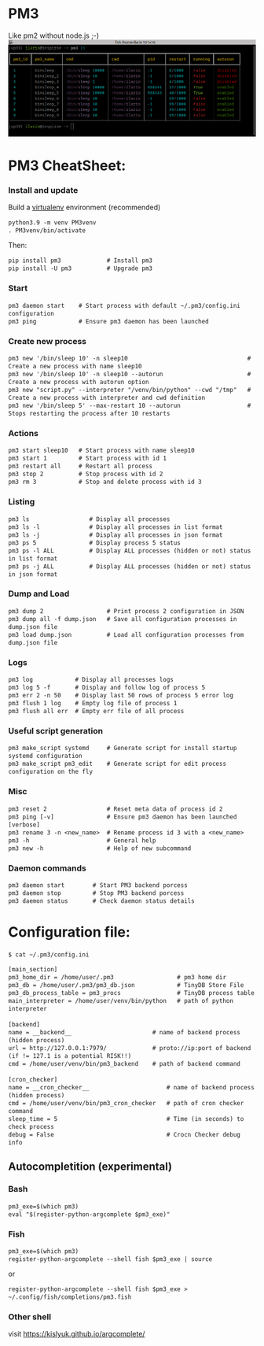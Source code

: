 # PM3
Like pm2 without node.js ;-)
![](https://github.com/ilariofebi/PM3/blob/main/screenshots/ls.png?raw=true)
# PM3 CheatSheet:
### Install and update
Build a [virtualenv](https://docs.python.org/3.9/tutorial/venv.html) environment (recommended)
```
python3.9 -m venv PM3venv
. PM3venv/bin/activate
```
Then:
```
pip install pm3             # Install pm3
pip install -U pm3          # Upgrade pm3
```

### Start
```
pm3 daemon start    # Start process with default ~/.pm3/config.ini configuration 
pm3 ping            # Ensure pm3 daemon has been launched
```

### Create new process
```
pm3 new '/bin/sleep 10' -n sleep10                                  # Create a new process with name sleep10
pm3 new '/bin/sleep 10' -n sleep10 --autorun                        # Create a new process with autorun option
pm3 new "script.py" --interpreter "/venv/bin/python" --cwd "/tmp"   # Create a new process with interpreter and cwd definition
pm3 new '/bin/sleep 5' --max-restart 10 --autorun                   # Stops restarting the process after 10 restarts        
```
### Actions
```
pm3 start sleep10   # Start process with name sleep10
pm3 start 1         # Start process with id 1
pm3 restart all     # Restart all process
pm3 stop 2          # Stop process with id 2 
pm3 rm 3            # Stop and delete process with id 3
```

### Listing
```
pm3 ls                 # Display all processes
pm3 ls -l              # Display all processes in list format
pm3 ls -j              # Display all processes in json format
pm3 ps 5               # Display process 5 status
pm3 ps -l ALL          # Display ALL processes (hidden or not) status in list format
pm3 ps -j ALL          # Display ALL processes (hidden or not) status in json format
```

### Dump and Load
```
pm3 dump 2                  # Print process 2 configuration in JSON
pm3 dump all -f dump.json   # Save all configuration processes in dump.json file 
pm3 load dump.json          # Load all configuration processes from dump.json file 
```

### Logs
```
pm3 log            # Display all processes logs
pm3 log 5 -f       # Display and follow log of process 5
pm3 err 2 -n 50    # Display last 50 rows of process 5 error log 
pm3 flush 1 log    # Empty log file of process 1
pm3 flush all err  # Empty err file of all process
```

### Useful script generation
```
pm3 make_script systemd     # Generate script for install startup systemd configuration
pm3 make_script pm3_edit    # Generate script for edit process configuration on the fly 
```

### Misc
```
pm3 reset 2                 # Reset meta data of process id 2
pm3 ping [-v]               # Ensure pm3 daemon has been launched [verbose]
pm3 rename 3 -n <new_name>  # Rename process id 3 with a <new_name>
pm3 -h                      # General help
pm3 new -h                  # Help of new subcommand  
```

### Daemon commands
```
pm3 daemon start        # Start PM3 backend porcess
pm3 daemon stop         # Stop PM3 backend porcess
pm3 daemon status       # Check daemon status details
```

# Configuration file:
`$ cat ~/.pm3/config.ini`
```
[main_section]
pm3_home_dir = /home/user/.pm3                  # pm3 home dir
pm3_db = /home/user/.pm3/pm3_db.json            # TinyDB Store File
pm3_db_process_table = pm3_procs                # TinyDB process table
main_interpreter = /home/user/venv/bin/python   # path of python interpreter

[backend]
name = __backend__                       # name of backend process (hidden process)
url = http://127.0.0.1:7979/             # proto://ip:port of backend (if != 127.1 is a potential RISK!!)
cmd = /home/user/venv/bin/pm3_backend    # path of backend command

[cron_checker]
name = __cron_checker__                      # name of backend process (hidden process)
cmd = /home/user/venv/bin/pm3_cron_checker   # path of cron checker command
sleep_time = 5                               # Time (in seconds) to check process                            
debug = False                                # Crocn Checker debug info
```


## Autocompletition (experimental)
### Bash
```
pm3_exe=$(which pm3)
eval "$(register-python-argcomplete $pm3_exe)"
```

### Fish
```
pm3_exe=$(which pm3)
register-python-argcomplete --shell fish $pm3_exe | source
```
or
```
register-python-argcomplete --shell fish $pm3_exe > ~/.config/fish/completions/pm3.fish
```

### Other shell
visit https://kislyuk.github.io/argcomplete/


